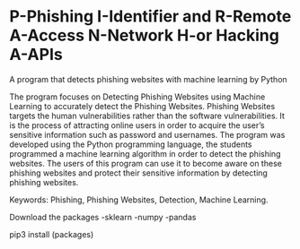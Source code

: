 # P-Phishing  I-Identifier and  R-Remote  A-Access  N-Network  H-or Hacking  A-APIs 
A program that detects phishing websites with machine learning by Python

The program focuses on Detecting Phishing Websites using Machine Learning to accurately detect the Phishing Websites. Phishing Websites targets the human vulnerabilities rather than the software vulnerabilities. It is the process of attracting online users in order to acquire the user’s sensitive information such as password and usernames. The program was developed using the Python programming language, the students programmed a machine learning algorithm in order to detect the phishing websites. The users of this program can use it to become aware on these phishing websites and protect their sensitive information by detecting phishing websites. 

Keywords: Phishing, Phishing Websites, Detection, Machine Learning. 

Download the packages 
-sklearn 
-numpy 
-pandas

pip3 install (packages)

